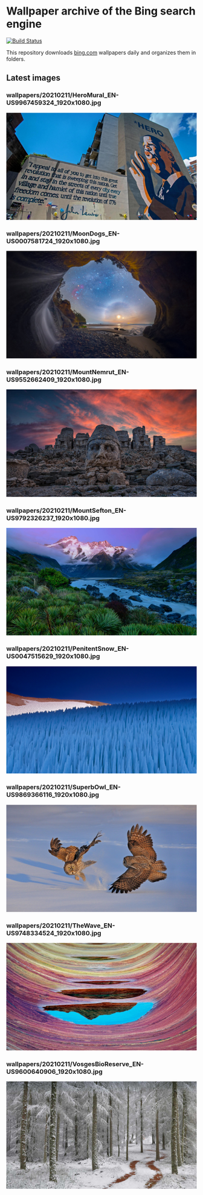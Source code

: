 # Wallpaper archive of the Bing search engine

[![Build Status](https://travis-ci.org/kijart/bing-daily-images-dl.svg?branch=wallpapers)](https://travis-ci.org/kijart/bing-daily-images-dl)

This repository downloads [bing.com](https://www.bing.com) wallpapers daily and organizes them in folders.

## Latest images

<!-- Wallpapers -->

### wallpapers/20210211/HeroMural_EN-US9967459324_1920x1080.jpg

![wallpapers/20210211/HeroMural_EN-US9967459324_1920x1080.jpg](wallpapers/20210211/HeroMural_EN-US9967459324_1920x1080.jpg)

### wallpapers/20210211/MoonDogs_EN-US0007581724_1920x1080.jpg

![wallpapers/20210211/MoonDogs_EN-US0007581724_1920x1080.jpg](wallpapers/20210211/MoonDogs_EN-US0007581724_1920x1080.jpg)

### wallpapers/20210211/MountNemrut_EN-US9552662409_1920x1080.jpg

![wallpapers/20210211/MountNemrut_EN-US9552662409_1920x1080.jpg](wallpapers/20210211/MountNemrut_EN-US9552662409_1920x1080.jpg)

### wallpapers/20210211/MountSefton_EN-US9792326237_1920x1080.jpg

![wallpapers/20210211/MountSefton_EN-US9792326237_1920x1080.jpg](wallpapers/20210211/MountSefton_EN-US9792326237_1920x1080.jpg)

### wallpapers/20210211/PenitentSnow_EN-US0047515629_1920x1080.jpg

![wallpapers/20210211/PenitentSnow_EN-US0047515629_1920x1080.jpg](wallpapers/20210211/PenitentSnow_EN-US0047515629_1920x1080.jpg)

### wallpapers/20210211/SuperbOwl_EN-US9869366116_1920x1080.jpg

![wallpapers/20210211/SuperbOwl_EN-US9869366116_1920x1080.jpg](wallpapers/20210211/SuperbOwl_EN-US9869366116_1920x1080.jpg)

### wallpapers/20210211/TheWave_EN-US9748334524_1920x1080.jpg

![wallpapers/20210211/TheWave_EN-US9748334524_1920x1080.jpg](wallpapers/20210211/TheWave_EN-US9748334524_1920x1080.jpg)

### wallpapers/20210211/VosgesBioReserve_EN-US9600640906_1920x1080.jpg

![wallpapers/20210211/VosgesBioReserve_EN-US9600640906_1920x1080.jpg](wallpapers/20210211/VosgesBioReserve_EN-US9600640906_1920x1080.jpg)

